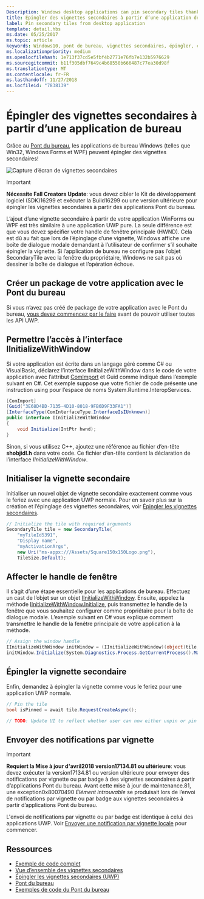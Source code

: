 ```yaml
---
Description: Windows desktop applications can pin secondary tiles thanks to the Desktop Bridge!
title: Épingler des vignettes secondaires à partir d’une application de bureau
label: Pin secondary tiles from desktop application
template: detail.hbs
ms.date: 05/25/2017
ms.topic: article
keywords: Windows10, pont de bureau, vignettes secondaires, épingler, code confidentiel, épinglage, démarrage rapide, exemple de code, exemple, secondarytile, application de bureau, win32, winforms, wpf
ms.localizationpriority: medium
ms.openlocfilehash: 1e713f37cd5e5fbf4b2771e76fb7e132b5976629
ms.sourcegitcommit: b11f305dbf7649c4b68550b666487c77ea30d98f
ms.translationtype: MT
ms.contentlocale: fr-FR
ms.lasthandoff: 11/27/2018
ms.locfileid: "7838139"
---
```

# <a name="pin-secondary-tiles-from-desktop-application"></a>Épingler des vignettes secondaires à partir d’une application de bureau


Grâce au [Pont du bureau](https://developer.microsoft.com/windows/bridges/desktop), les applications de bureau Windows (telles que Win32, Windows Forms et WPF) peuvent épingler des vignettes secondaires!

![Capture d’écran de vignettes secondaires](images/secondarytiles.png)

> [!IMPORTANT]
> **Nécessite Fall Creators Update**: vous devez cibler le Kit de développement logiciel (SDK)16299 et exécuter la Build16299 ou une version ultérieure pour épingler les vignettes secondaires à partir des applications Pont du bureau.

L’ajout d’une vignette secondaire à partir de votre application WinForms ou WPF est très similaire à une application UWP pure. La seule différence est que vous devez spécifier votre handle de fenêtre principale (HWND). Cela est dû au fait que lors de l’épinglage d’une vignette, Windows affiche une boîte de dialogue modale demandant à l’utilisateur de confirmer s’il souhaite épingler la vignette. Si l’application de bureau ne configure pas l’objet SecondaryTile avec la fenêtre du propriétaire, Windows ne sait pas où dessiner la boîte de dialogue et l’opération échoue.


## <a name="package-your-app-with-desktop-bridge"></a>Créer un package de votre application avec le Pont du bureau

Si vous n’avez pas créé de package de votre application avec le Pont du bureau, [vous devez commencez par le faire](https://docs.microsoft.com/windows/uwp/porting/desktop-to-uwp-root) avant de pouvoir utiliser toutes les API UWP.


## <a name="enable-access-to-iinitializewithwindow-interface"></a>Permettre l’accès à l’interface IInitializeWithWindow

Si votre application est écrite dans un langage géré comme C# ou VisualBasic, déclarez l’interface IInitializeWithWindow dans le code de votre application avec l’attribut [ComImport](https://msdn.microsoft.com/library/system.runtime.interopservices.comimportattribute.aspx) et Guid comme indiqué dans l’exemple suivant en C#. Cet exemple suppose que votre fichier de code présente une instruction using pour l’espace de noms System.Runtime.InteropServices.

```csharp
[ComImport]
[Guid("3E68D4BD-7135-4D10-8018-9FB6D9F33FA1")]
[InterfaceType(ComInterfaceType.InterfaceIsIUnknown)]
public interface IInitializeWithWindow
{
    void Initialize(IntPtr hwnd);
}
```

Sinon, si vous utilisez C++, ajoutez une référence au fichier d’en-tête **shobjidl.h** dans votre code. Ce fichier d’en-tête contient la déclaration de l’interface *IInitializeWithWindow*.


## <a name="initialize-the-secondary-tile"></a>Initialiser la vignette secondaire

Initialiser un nouvel objet de vignette secondaire exactement comme vous le feriez avec une application UWP normale. Pour en savoir plus sur la création et l’épinglage des vignettes secondaires, voir [Épingler les vignettes secondaires](secondary-tiles-pinning.md).

```csharp
// Initialize the tile with required arguments
SecondaryTile tile = new SecondaryTile(
    "myTileId5391",
    "Display name",
    "myActivationArgs",
    new Uri("ms-appx:///Assets/Square150x150Logo.png"),
    TileSize.Default);
```


## <a name="assign-the-window-handle"></a>Affecter le handle de fenêtre

Il s’agit d’une étape essentielle pour les applications de bureau. Effectuez un cast de l’objet sur un objet [IInitializeWithWindow](https://msdn.microsoft.com/library/windows/desktop/hh706981.aspx). Ensuite, appelez la méthode [IInitializeWithWindow.Initialize](https://msdn.microsoft.com/library/windows/desktop/hh706982.aspx), puis transmettez le handle de la fenêtre que vous souhaitez configurer comme propriétaire pour la boîte de dialogue modale. L’exemple suivant en C# vous explique comment transmettre le handle de la fenêtre principale de votre application à la méthode.

```csharp
// Assign the window handle
IInitializeWithWindow initWindow = (IInitializeWithWindow)(object)tile;
initWindow.Initialize(System.Diagnostics.Process.GetCurrentProcess().MainWindowHandle);
```


## <a name="pin-the-tile"></a>Épingler la vignette secondaire

Enfin, demandez à épingler la vignette comme vous le feriez pour une application UWP normale.

```csharp
// Pin the tile
bool isPinned = await tile.RequestCreateAsync();

// TODO: Update UI to reflect whether user can now either unpin or pin
```


## <a name="send-tile-notifications"></a>Envoyer des notifications par vignette

> [!IMPORTANT]
> **Requiert la Mise à jour d'avril2018 version17134.81 ou ultérieure**: vous devez exécuter la version17134.81 ou version ultérieure pour envoyer des notifications par vignette ou par badge à des vignettes secondaires à partir d’applications Pont du bureau. Avant cette mise à jour de maintenance.81, une exception0x80070490 *Élément introuvable* se produisait lors de l’envoi de notifications par vignette ou par badge aux vignettes secondaires à partir d’applications Pont du bureau.

L'envoi de notifications par vignette ou par badge est identique à celui des applications UWP. Voir [Envoyer une notification par vignette locale](sending-a-local-tile-notification.md) pour commencer.


## <a name="resources"></a>Ressources

* [Exemple de code complet](https://github.com/Microsoft/DesktopBridgeToUWP-Samples/tree/master/Samples/SecondaryTileSample)
* [Vue d’ensemble des vignettes secondaires](secondary-tiles.md)
* [Épingler les vignettes secondaires (UWP)](secondary-tiles-pinning.md)
* [Pont du bureau](https://developer.microsoft.com/windows/bridges/desktop)
* [Exemples de code du Pont du bureau](https://github.com/Microsoft/DesktopBridgeToUWP-Samples)
